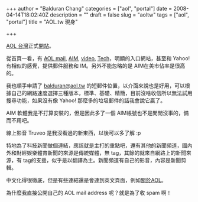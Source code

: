 +++
author = "Balduran Chang"
categories = ["aol", "portal"]
date = 2008-04-14T18:02:40Z
description = ""
draft = false
slug = "aoltw"
tags = ["aol", "portal"]
title = "AOL.tw 現身"

+++


[AOL 台灣](http://www.aol.tw/)正式[開站](http://tech.aol.tw/post/35031)。

從首頁一看，有 [AOL mail](http://mail.aol.tw/), [AIM](http://aim.aol.tw/), [video](http://tw.truveo.com/), [Tech](http://tech.aol.tw/)，明顯的入口網站，甚至和 Yahoo! 有相似的感覺，提供郵件服務和 IM。另外不能忽略的是 AIM在美市佔率是很高的。

我也順手申請了 balduran@aol.tw 的短郵件位置，以介面來說也是好用，可以根據自己的網路速度選擇三種版本，標準、基礎、精簡，目前沒啥收信所以無法試用搜尋功能，如果沒有像 Yahoo! 那麼多的垃圾郵件的話我會說它贏了。

AIM 軟體我是不打算安裝的，但是因此多了一個 AIM帳號也不是閒閒沒事的，備而不用吧。

線上影音 Truveo 是我沒看過的新東西，以後可以多了解 :p

特地為了科技新聞做個連結，應該就是主打的重點吧，還有其他的新聞頻道，國內外和財經娛樂體育新聞的來源是傳統媒體，無 tag，其餘的就來自網路上的新聞來源，有 tag的支援，似乎是以翻譯為主。新聞頻道有自己的影音，內容是新聞剪輯。

中文化得很徹底，但是有些連結還是會連到英文頁面，例如[關於AOL](http://about.aol.com/)。

為什麼我直接公開自己的 AOL mail address 呢？就是為了收 spam 啊！

